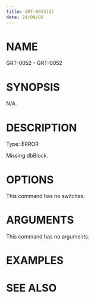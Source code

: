 ```yaml
---
title: GRT-0052(2)
date: 24/09/08
---
```


# NAME

GRT-0052 - GRT-0052

# SYNOPSIS

N/A.

# DESCRIPTION

Type: ERROR

Missing dbBlock.

# OPTIONS

This command has no switches.

# ARGUMENTS

This command has no arguments.

# EXAMPLES

# SEE ALSO
